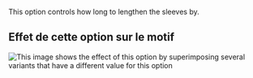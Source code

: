 This option controls how long to lengthen the sleeves by.

## Effet de cette option sur le motif

![This image shows the effect of this option by superimposing several variants that have a different value for this option](huey_sleevelengthbonus_sample.svg "Effect of this option on the pattern")
